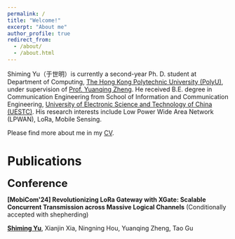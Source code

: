 ```yaml
---
permalink: /
title: "Welcome!"
excerpt: "About me"
author_profile: true
redirect_from: 
  - /about/
  - /about.html
---
```

Shiming Yu（于世明）is currently a second-year Ph. D. student at Department of Computing, [The Hong Kong Polytechnic University (PolyU)](https://www.polyu.edu.hk/), under supervision of [Prof. Yuanqing Zheng](https://www4.comp.polyu.edu.hk/~csyqzheng/). He received B.E. degree in Communication Engineering from School of Information and Communication Engineering, [University of Electronic Science and Technology of China (UESTC)](https://en.uestc.edu.cn/). His research interests include Low Power Wide Area Network (LPWAN), LoRa, Mobile Sensing.

Please find more about me in my [CV](files/cv_14.pdf).

Publications
======
**<font size=5>Conference</font>**

**[MobiCom'24] Revolutionizing LoRa Gateway with XGate: Scalable Concurrent Transmission across Massive Logical Channels** (Conditionally accepted with shepherding)

**<u>Shiming Yu</u>**, Xianjin Xia, Ningning Hou, Yuanqing Zheng, Tao Gu
